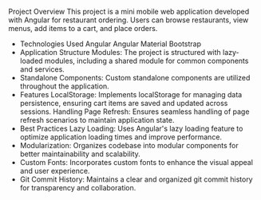 Project Overview
This project is a mini mobile web application developed with Angular for restaurant ordering. Users can browse restaurants, view menus, add items to a cart, and place orders.

- Technologies Used
     Angular
     Angular Material
     Bootstrap
- Application Structure
     Modules: The project is structured with lazy-loaded modules, including a shared module for common components and services.
- Standalone Components: Custom standalone components are utilized throughout the application.
- Features
     LocalStorage: Implements localStorage for managing data persistence, ensuring cart items are saved and updated across sessions.
     Handling Page Refresh: Ensures seamless handling of page refresh scenarios to maintain application state.
- Best Practices
      Lazy Loading: Uses Angular's lazy loading feature to optimize application loading times and improve performance.
- Modularization: Organizes codebase into modular components for better maintainability and scalability.
- Custom Fonts: Incorporates custom fonts to enhance the visual appeal and user experience.
- Git Commit History: Maintains a clear and organized git commit history for transparency and collaboration.

